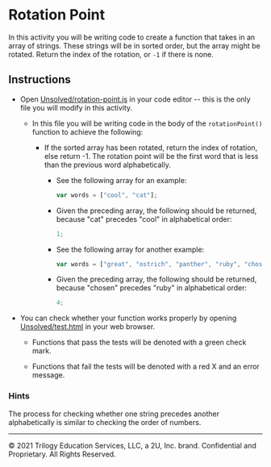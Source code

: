 # Rotation Point

In this activity you will be writing code to create a function that takes in an array of strings. These strings will be in sorted order, but the array might be rotated. Return the index of the rotation, or `-1` if there is none.

## Instructions

* Open [Unsolved/rotation-point.js](Unsolved/rotation-point.js) in your code editor -- this is the only file you will modify in this activity.

  * In this file you will be writing code in the body of the `rotationPoint()` function to achieve the following:

    * If the sorted array has been rotated, return the index of rotation, else return -1. The rotation point will be the first word that is less than the previous word alphabetically.

      * See the following array for an example:

        ```js
        var words = ["cool", "cat"];
        ```

      * Given the preceding array, the following should be returned, because "cat" precedes "cool" in alphabetical order:

        ```js
        1;
        ```

      * See the following array for another example:

        ```js
        var words = ["great", "ostrich", "panther", "ruby", "chosen", "feathers"];
        ```

      * Given the preceding array, the following should be returned, because "chosen" precedes "ruby" in alphabetical order:

        ```js
        4;
        ```

* You can check whether your function works properly by opening [Unsolved/test.html](Unsolved/test.html) in your web browser.

  * Functions that pass the tests will be denoted with a green check mark.

  * Functions that fail the tests will be denoted with a red X and an error message.

### Hints

The process for checking whether one string precedes another alphabetically is similar to checking the order of numbers.

---
© 2021 Trilogy Education Services, LLC, a 2U, Inc. brand. Confidential and Proprietary. All Rights Reserved.